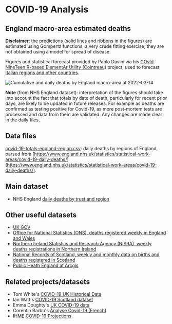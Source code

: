 # COVID-19 Analysis

## England macro-area estimated deaths

**Disclaimer**: the predictions (solid lines and ribbons in the figures) are estimated using Gompertz functions, a very crude fitting exercise, they are not obtained using a model for spread of disease.

Figures and statistical forecast provided by Paolo Davini via his [COvId NineTeen R-based ElementAr Utility (Cointreau)](https://github.com/oloapinivad/Cointreau) project, used to forecast [Italian regions and other countries](http://wilma.to.isac.cnr.it/diss/paolo/covid-19/). 

![Cumulative and daily deaths by England macro-area at 2022-03-14](./england_regions_COVID_prediction_day_2022-03-14.png)

**Note** (from NHS England dataset): interpretation of the figures should take into account the fact that totals by date of death, particularly for recent prior days, are likely to be updated in future releases. For example as deaths are confirmed as testing positive for Covid-19, as more post-mortem tests are processed and data from them are validated. Any changes are made clear in the daily files.

## Data files
[covid-19-totals-england-region.csv](./covid-19-totals-england-region.csv): daily deaths by regions of England, parsed from [https://www.england.nhs.uk/statistics/statistical-work-areas/covid-19-daily-deaths/](https://www.england.nhs.uk/statistics/statistical-work-areas/covid-19-daily-deaths/).


## Main dataset
* NHS England [daily deaths by trust and region](https://www.england.nhs.uk/statistics/statistical-work-areas/covid-19-daily-deaths/)


## Other useful datasets
* [UK GOV](https://www.gov.uk/guidance/coronavirus-covid-19-information-for-the-public#number-of-cases-and-deaths)
* [Office for National Statistics (ONS), deaths registered weekly in England and Wales](https://www.ons.gov.uk/peoplepopulationandcommunity/birthsdeathsandmarriages/deaths/datasets/weeklyprovisionalfiguresondeathsregisteredinenglandandwales)
* [Northern Ireland Statistics and Research Agency (NISRA), weekly deaths registrations in Northern Ireland](https://www.nisra.gov.uk/publications/weekly-deaths)
* [National Records of Scotland, weekly and monthly data on births and deaths registered in Scotland](https://www.nrscotland.gov.uk/statistics-and-data/statistics/statistics-by-theme/vital-events/general-publications/weekly-and-monthly-data-on-births-and-deaths/weekly-data-on-births-and-deaths)
* [Public Heath England at Arcgis](https://www.arcgis.com/apps/opsdashboard/index.html#/f94c3c90da5b4e9f9a0b19484dd4bb14)


## Related projects/datasets
* Tom White's [COVID-19 UK Historical Data](https://github.com/tomwhite/covid-19-uk-data)
* Ian Watt's [COVID-19 Scotland dataset](https://github.com/watty62/Scot_covid19)
* Emma Doughty's [UK COVID-19 data](https://github.com/emmadoughty/Daily_COVID-19)
* Corentin Barbu's [Analyse Covid-19 (French)](https://ecosys.versailles-grignon.inra.fr/SpatialAgronomy/covid19/#sur_cette_page)
* IHME [COVID-19 Projections](https://covid19.healthdata.org/)

